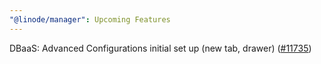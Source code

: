 ```yaml
---
"@linode/manager": Upcoming Features
---
```


DBaaS: Advanced Configurations initial set up (new tab, drawer) ([#11735](https://github.com/linode/manager/pull/11735))
